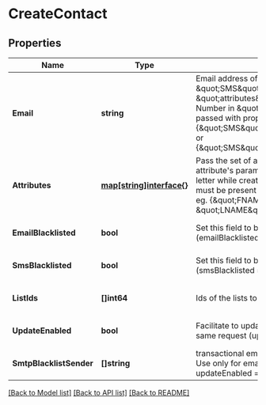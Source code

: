 # CreateContact

## Properties
Name | Type | Description | Notes
------------ | ------------- | ------------- | -------------
**Email** | **string** | Email address of the user. Mandatory if \&quot;SMS\&quot; field is not passed in \&quot;attributes\&quot; parameter. Mobile Number in \&quot;SMS\&quot; field should be passed with proper country code. For example {\&quot;SMS\&quot;:\&quot;+91xxxxxxxxxx\&quot;} or {\&quot;SMS\&quot;:\&quot;0091xxxxxxxxxx\&quot;} | [optional] [default to null]
**Attributes** | [**map[string]interface{}**](interface{}.md) | Pass the set of attributes and their values. The attribute&#39;s parameter should be passed in capital letter while creating a contact. These attributes must be present in your SendinBlue account. For eg. {\&quot;FNAME\&quot;:\&quot;Elly\&quot;, \&quot;LNAME\&quot;:\&quot;Roger\&quot;} | [optional] [default to null]
**EmailBlacklisted** | **bool** | Set this field to blacklist the contact for emails (emailBlacklisted &#x3D; true) | [optional] [default to null]
**SmsBlacklisted** | **bool** | Set this field to blacklist the contact for SMS (smsBlacklisted &#x3D; true) | [optional] [default to null]
**ListIds** | **[]int64** | Ids of the lists to add the contact to | [optional] [default to null]
**UpdateEnabled** | **bool** | Facilitate to update the existing contact in the same request (updateEnabled &#x3D; true) | [optional] [default to null]
**SmtpBlacklistSender** | **[]string** | transactional email forbidden sender for contact. Use only for email Contact ( only available if updateEnabled &#x3D; true ) | [optional] [default to null]

[[Back to Model list]](../README.md#documentation-for-models) [[Back to API list]](../README.md#documentation-for-api-endpoints) [[Back to README]](../README.md)


